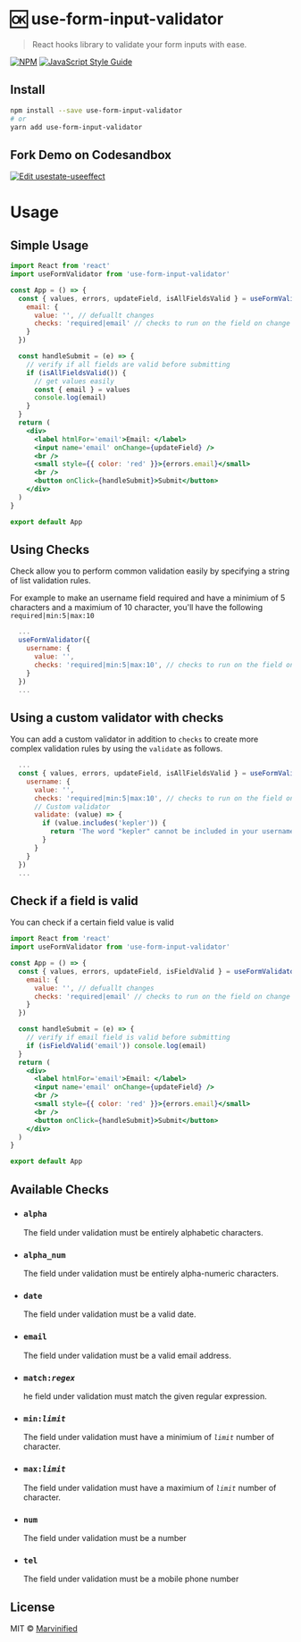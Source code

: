 # 🆗 use-form-input-validator

> React hooks library to validate your form inputs with ease.

[![NPM](https://img.shields.io/npm/v/use-form-input-validator.svg)](https://www.npmjs.com/package/use-form-input-validator) [![JavaScript Style Guide](https://img.shields.io/badge/code_style-standard-brightgreen.svg)](https://standardjs.com)

## Install

```bash
npm install --save use-form-input-validator
# or
yarn add use-form-input-validator
```

## Fork Demo on Codesandbox

[![Edit usestate-useeffect](https://codesandbox.io/static/img/play-codesandbox.svg)](https://codesandbox.io/s/use-file-upload-jrbe2)

# Usage

## Simple Usage

```jsx
import React from 'react'
import useFormValidator from 'use-form-input-validator'

const App = () => {
  const { values, errors, updateField, isAllFieldsValid } = useFormValidator({
    email: {
      value: '', // defuallt changes
      checks: 'required|email' // checks to run on the field on change
    }
  })

  const handleSubmit = (e) => {
    // verify if all fields are valid before submitting
    if (isAllFieldsValid()) {
      // get values easily
      const { email } = values
      console.log(email)
    }
  }
  return (
    <div>
      <label htmlFor='email'>Email: </label>
      <input name='email' onChange={updateField} />
      <br />
      <small style={{ color: 'red' }}>{errors.email}</small>
      <br />
      <button onClick={handleSubmit}>Submit</button>
    </div>
  )
}

export default App
```

## Using Checks

Check allow you to perform common validation easily by specifying a string of list validation rules.

For example to make an username field required and have a minimium of 5 characters and a maximium of 10 character, you'll have the following `required|min:5|max:10`

```jsx
  ...
  useFormValidator({
    username: {
      value: '',
      checks: 'required|min:5|max:10', // checks to run on the field on input change
    }
  })
  ...
```

## Using a custom validator with checks

You can add a custom validator in addition to `checks` to create more complex validation rules by using the `validate` as follows.

```jsx
  ...
  const { values, errors, updateField, isAllFieldsValid } = useFormValidator({
    username: {
      value: '',
      checks: 'required|min:5|max:10', // checks to run on the field on change
      // Custom validator
      validate: (value) => {
        if (value.includes('kepler')) {
          return 'The word "kepler" cannot be included in your username'
        }
      }
    }
  })
  ...
```

## Check if a field is valid

You can check if a certain field value is valid

```jsx
import React from 'react'
import useFormValidator from 'use-form-input-validator'

const App = () => {
  const { values, errors, updateField, isFieldValid } = useFormValidator({
    email: {
      value: '', // defuallt changes
      checks: 'required|email' // checks to run on the field on change
    }
  })

  const handleSubmit = (e) => {
    // verify if email field is valid before submitting
    if (isFieldValid('email')) console.log(email)
  }
  return (
    <div>
      <label htmlFor='email'>Email: </label>
      <input name='email' onChange={updateField} />
      <br />
      <small style={{ color: 'red' }}>{errors.email}</small>
      <br />
      <button onClick={handleSubmit}>Submit</button>
    </div>
  )
}

export default App
```

## Available Checks

- ### `alpha`

  The field under validation must be entirely alphabetic characters.

- ### `alpha_num`

  The field under validation must be entirely alpha-numeric characters.

- ### `date`

  The field under validation must be a valid date.

- ### `email`

  The field under validation must be a valid email address.

- ### `match:`_`regex`_

  he field under validation must match the given regular expression.

- ### `min:`_`limit`_

  The field under validation must have a minimium of _`limit`_ number of character.

- ### `max:`_`limit`_

  The field under validation must have a maximium of _`limit`_ number of character.

- ### `num`

  The field under validation must be a number

- ### `tel`

  The field under validation must be a mobile phone number

## License

MIT © [Marvinified](https://github.com/Marvinified)
